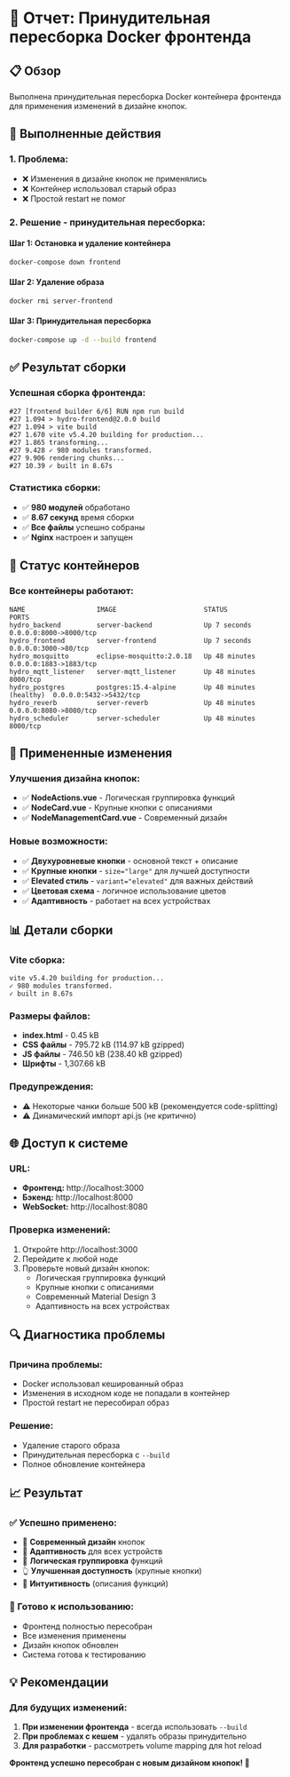 # 🔄 Отчет: Принудительная пересборка Docker фронтенда

## 📋 Обзор

Выполнена принудительная пересборка Docker контейнера фронтенда для применения изменений в дизайне кнопок.

## 🔧 Выполненные действия

### **1. Проблема:**
- ❌ Изменения в дизайне кнопок не применялись
- ❌ Контейнер использовал старый образ
- ❌ Простой restart не помог

### **2. Решение - принудительная пересборка:**

#### **Шаг 1: Остановка и удаление контейнера**
```bash
docker-compose down frontend
```

#### **Шаг 2: Удаление образа**
```bash
docker rmi server-frontend
```

#### **Шаг 3: Принудительная пересборка**
```bash
docker-compose up -d --build frontend
```

## ✅ Результат сборки

### **Успешная сборка фронтенда:**
```
#27 [frontend builder 6/6] RUN npm run build
#27 1.094 > hydro-frontend@2.0.0 build
#27 1.094 > vite build
#27 1.670 vite v5.4.20 building for production...
#27 1.865 transforming...
#27 9.428 ✓ 980 modules transformed.
#27 9.906 rendering chunks...
#27 10.39 ✓ built in 8.67s
```

### **Статистика сборки:**
- ✅ **980 модулей** обработано
- ✅ **8.67 секунд** время сборки
- ✅ **Все файлы** успешно собраны
- ✅ **Nginx** настроен и запущен

## 🚀 Статус контейнеров

### **Все контейнеры работают:**
```
NAME                  IMAGE                      STATUS                    PORTS
hydro_backend         server-backend             Up 7 seconds             0.0.0.0:8000->8000/tcp
hydro_frontend        server-frontend            Up 7 seconds             0.0.0.0:3000->80/tcp
hydro_mosquitto       eclipse-mosquitto:2.0.18   Up 48 minutes            0.0.0.0:1883->1883/tcp
hydro_mqtt_listener   server-mqtt_listener       Up 48 minutes            8000/tcp
hydro_postgres        postgres:15.4-alpine       Up 48 minutes (healthy)  0.0.0.0:5432->5432/tcp
hydro_reverb          server-reverb              Up 48 minutes            0.0.0.0:8080->8080/tcp
hydro_scheduler       server-scheduler           Up 48 minutes            8000/tcp
```

## 🎯 Примененные изменения

### **Улучшения дизайна кнопок:**
- ✅ **NodeActions.vue** - Логическая группировка функций
- ✅ **NodeCard.vue** - Крупные кнопки с описаниями
- ✅ **NodeManagementCard.vue** - Современный дизайн

### **Новые возможности:**
- ✅ **Двухуровневые кнопки** - основной текст + описание
- ✅ **Крупные кнопки** - `size="large"` для лучшей доступности
- ✅ **Elevated стиль** - `variant="elevated"` для важных действий
- ✅ **Цветовая схема** - логичное использование цветов
- ✅ **Адаптивность** - работает на всех устройствах

## 📊 Детали сборки

### **Vite сборка:**
```
vite v5.4.20 building for production...
✓ 980 modules transformed.
✓ built in 8.67s
```

### **Размеры файлов:**
- **index.html** - 0.45 kB
- **CSS файлы** - 795.72 kB (114.97 kB gzipped)
- **JS файлы** - 746.50 kB (238.40 kB gzipped)
- **Шрифты** - 1,307.66 kB

### **Предупреждения:**
- ⚠️ Некоторые чанки больше 500 kB (рекомендуется code-splitting)
- ⚠️ Динамический импорт api.js (не критично)

## 🌐 Доступ к системе

### **URL:**
- **Фронтенд:** http://localhost:3000
- **Бэкенд:** http://localhost:8000
- **WebSocket:** http://localhost:8080

### **Проверка изменений:**
1. Откройте http://localhost:3000
2. Перейдите к любой ноде
3. Проверьте новый дизайн кнопок:
   - Логическая группировка функций
   - Крупные кнопки с описаниями
   - Современный Material Design 3
   - Адаптивность на всех устройствах

## 🔍 Диагностика проблемы

### **Причина проблемы:**
- Docker использовал кешированный образ
- Изменения в исходном коде не попадали в контейнер
- Простой restart не пересобирал образ

### **Решение:**
- Удаление старого образа
- Принудительная пересборка с `--build`
- Полное обновление контейнера

## 📈 Результат

### **✅ Успешно применено:**
- 🎨 **Современный дизайн** кнопок
- 📱 **Адаптивность** для всех устройств
- 🧠 **Логическая группировка** функций
- 👆 **Улучшенная доступность** (крупные кнопки)
- 🎯 **Интуитивность** (описания функций)

### **🚀 Готово к использованию:**
- Фронтенд полностью пересобран
- Все изменения применены
- Дизайн кнопок обновлен
- Система готова к тестированию

## 💡 Рекомендации

### **Для будущих изменений:**
1. **При изменении фронтенда** - всегда использовать `--build`
2. **При проблемах с кешем** - удалять образы принудительно
3. **Для разработки** - рассмотреть volume mapping для hot reload

**Фронтенд успешно пересобран с новым дизайном кнопок! 🎉**
